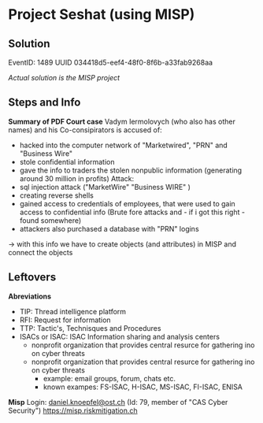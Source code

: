 # Project Seshat (using MISP)

## Solution

EventID: 1489
UUID	034418d5-eef4-48f0-8f6b-a33fab9268aa 

*Actual solution is the MISP project*

## Steps and Info

**Summary of PDF Court case**
Vadym Iermolovych (who also has other names) and his Co-consipirators  is accused of: 
- hacked into the computer network of "Marketwired", "PRN"  and "Business Wire"
- stole confidential information
- gave the info to traders the stolen nonpublic information (generating around 30 million in profits)
Attack: 
- sql injection attack ("MarketWire" "Business WIRE" )
- creating reverse shells
- gained access to credentials of employees, that were used to gain access to confidential info (Brute fore attacks and - if i got this right - found somewhere)
- attackers also purchased a database with "PRN" logins

-> with this info we have to create objects (and attributes) in MISP and connect the objects



## Leftovers

**Abreviations**
- TIP: Thread intelligence platform
- RFI: Request for information
- TTP: Tactic's, Technisques and Procedures
- ISACs or ISAC: ISAC Information sharing and analysis centers
    - nonprofit organization that provides central resurce for gathering ino on cyber threats
    - nonprofit organization that provides central resurce for gathering ino on cyber threats
        - example: email groups, forum, chats etc.
        - known exampes: FS-ISAC, H-ISAC, MS-ISAC, FI-ISAC, ENISA



**Misp**
Login: daniel.knoepfel@ost.ch   (Id: 79, member of "CAS Cyber Security")
https://misp.riskmitigation.ch


